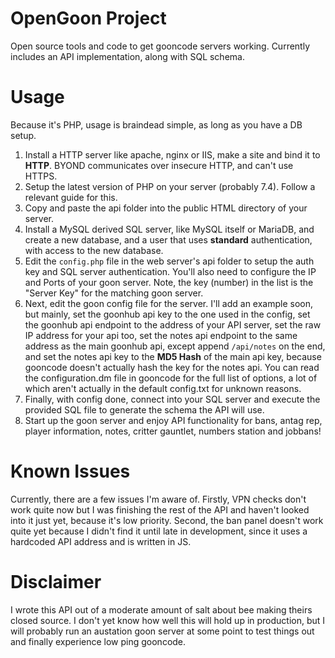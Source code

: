 # OpenGoon Project
Open source tools and code to get gooncode servers working. Currently includes an API implementation, along with SQL schema.

# Usage
Because it's PHP, usage is braindead simple, as long as you have a DB setup.
1. Install a HTTP server like apache, nginx or IIS, make a site and bind it to **HTTP**. BYOND communicates over insecure HTTP, and can't use HTTPS.
2. Setup the latest version of PHP on your server (probably 7.4). Follow a relevant guide for this.
3. Copy and paste the api folder into the public HTML directory of your server.
4. Install a MySQL derived SQL server, like MySQL itself or MariaDB, and create a new database, and a user that uses **standard** authentication, with access to the new database.
5. Edit the `config.php` file in the web server's api folder to setup the auth key and SQL server authentication. You'll also need to configure the IP and Ports of your goon server. Note, the key (number) in the list is the "Server Key" for the matching goon server.
6. Next, edit the goon config file for the server. I'll add an example soon, but mainly, set the goonhub api key to the one used in the config, set the goonhub api endpoint to the address of your API server, set the raw IP address for your api too, set the notes api endpoint to the same address as the main goonhub api, except append `/api/notes` on the end, and set the notes api key to the **MD5 Hash** of the main api key, because gooncode doesn't actually hash the key for the notes api. You can read the configuration.dm file in gooncode for the full list of options, a lot of which aren't actually in the default config.txt for unknown reasons.
7. Finally, with config done, connect into your SQL server and execute the provided SQL file to generate the schema the API will use.
8. Start up the goon server and enjoy API functionality for bans, antag rep, player information, notes, critter gauntlet, numbers station and jobbans!

# Known Issues
Currently, there are a few issues I'm aware of. Firstly, VPN checks don't work quite now but I was finishing the rest of the API and haven't looked into it just yet, because it's low priority. Second, the ban panel doesn't work quite yet because I didn't find it until late in development, since it uses a hardcoded API address and is written in JS.

# Disclaimer
I wrote this API out of a moderate amount of salt about bee making theirs closed source. I don't yet know how well this will hold up in production, but I will probably run an austation goon server at some point to test things out and finally experience low ping gooncode.
